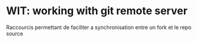 # WIT: working with git remote server

Raccourcis permettant de faciliter a synchronisation entre un fork et le repo source

